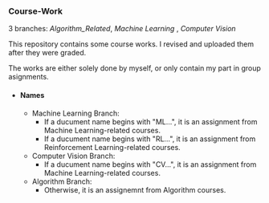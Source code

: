 ### Course-Work

3 branches: *Algorithm_Related*, *Machine Learning* , *Computer Vision*

This repository contains some course works. I revised and uploaded them after they were graded.

The works are either solely done by myself, or only contain my part in group asignments. 

* #### Names
  * Machine Learning Branch:
    * If a ducument name begins with "ML...", it is an assignment from Machine Learning-related courses.
    * If a ducument name begins with "RL...", it is an assignment from Reinforcement Learning-related courses.
  * Computer Vision Branch:
    * If a ducument name begins with "CV...", it is an assignment from Machine Learning-related courses.
  * Algorithm Branch:
    * Otherwise, it is an assignemnt from Algorithm courses. 

